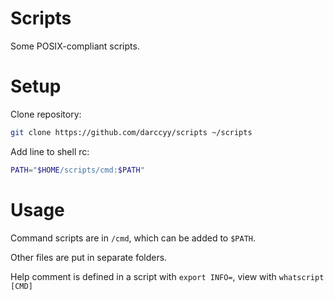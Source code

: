 # Scripts

Some POSIX-compliant scripts.

# Setup

Clone repository:

```sh
git clone https://github.com/darccyy/scripts ~/scripts
```

Add line to shell rc:

```sh
PATH="$HOME/scripts/cmd:$PATH"
```

# Usage

Command scripts are in `/cmd`, which can be added to `$PATH`.

Other files are put in separate folders.

Help comment is defined in a script with `export INFO=`, view with `whatscript [CMD]`

